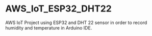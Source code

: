 # AWS_IoT_ESP32_DHT22

AWS IoT Project using ESP32 and DHT 22 sensor in order to record humidity and temperature in Arduino IDE.
